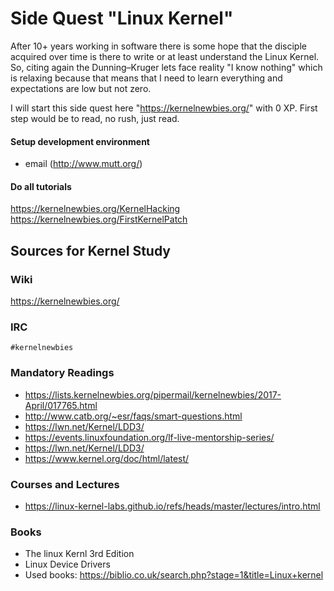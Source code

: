 # Side Quest "Linux Kernel"

After 10+ years working in software there is some hope that the disciple acquired over time is there to write or at least understand the Linux Kernel. So, citing again the Dunning–Kruger lets
face reality "I know nothing" which is relaxing because that means that I need to learn everything and expectations are low but not zero.

I will start this side quest here "https://kernelnewbies.org/" with 0 XP. First step would be to read, no rush, just read.

#### Setup development environment

- email (http://www.mutt.org/)


#### Do all tutorials

https://kernelnewbies.org/KernelHacking
https://kernelnewbies.org/FirstKernelPatch

## Sources for Kernel Study

### Wiki

https://kernelnewbies.org/

### IRC

```
#kernelnewbies
```

### Mandatory Readings

- https://lists.kernelnewbies.org/pipermail/kernelnewbies/2017-April/017765.html
- http://www.catb.org/~esr/faqs/smart-questions.html
- https://lwn.net/Kernel/LDD3/
- https://events.linuxfoundation.org/lf-live-mentorship-series/
- https://lwn.net/Kernel/LDD3/
- https://www.kernel.org/doc/html/latest/
### Courses and Lectures

- https://linux-kernel-labs.github.io/refs/heads/master/lectures/intro.html

### Books

- The linux Kernl 3rd Edition 
- Linux Device Drivers
- Used books: https://biblio.co.uk/search.php?stage=1&title=Linux+kernel
